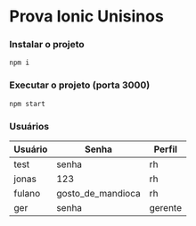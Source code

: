# Prova Ionic Unisinos

### Instalar o projeto
```
npm i
```

### Executar o projeto (porta 3000)
```
npm start
```

### Usuários
|Usuário|Senha|Perfil|
|-|-|-|
|test|senha|rh|
|jonas|123|rh|
|fulano|gosto_de_mandioca|rh|
|ger|senha|gerente|